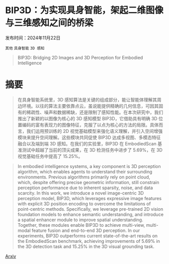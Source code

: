 # BIP3D：为实现具身智能，架起二维图像与三维感知之间的桥梁

发布时间：2024年11月22日

`其他` `具身智能` `3D 感知`

> BIP3D: Bridging 2D Images and 3D Perception for Embodied Intelligence

# 摘要

> 在具身智能系统里，3D 感知算法是关键的组成部分，能让智能体理解其周边环境。以往的算法主要依靠点云，虽说能提供精确的几何信息，可因其固有的稀疏性、噪声和数据稀缺，还是限制了感知性能。在本次研究中，我们推出了新颖的以图像为核心的 3D 感知模型 BIP3D，它借助具有明确 3D 位置编码的富有表现力的图像特征，克服了以点为核心的方法的局限。具体而言，我们运用预训练的 2D 视觉基础模型来强化语义理解，并引入空间增强模块来提升空间理解。这些模块共同促使 BIP3D 达成多视图、多模态特征融合以及端到端 3D 感知。在我们的实验里，BIP3D 在 EmbodiedScan 基准测试中超越了当前的顶尖成果，在 3D 检测任务中进步了 5.69%，在 3D 视觉基础任务中提高了 15.25%。

> In embodied intelligence systems, a key component is 3D perception algorithm, which enables agents to understand their surrounding environments. Previous algorithms primarily rely on point cloud, which, despite offering precise geometric information, still constrain perception performance due to inherent sparsity, noise, and data scarcity. In this work, we introduce a novel image-centric 3D perception model, BIP3D, which leverages expressive image features with explicit 3D position encoding to overcome the limitations of point-centric methods. Specifically, we leverage pre-trained 2D vision foundation models to enhance semantic understanding, and introduce a spatial enhancer module to improve spatial understanding. Together, these modules enable BIP3D to achieve multi-view, multi-modal feature fusion and end-to-end 3D perception. In our experiments, BIP3D outperforms current state-of-the-art results on the EmbodiedScan benchmark, achieving improvements of 5.69% in the 3D detection task and 15.25% in the 3D visual grounding task.

[Arxiv](https://arxiv.org/abs/2411.14869)